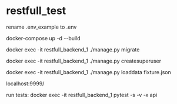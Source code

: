 # restfull_test
rename .env_example to .env

docker-compose up -d --build

docker exec -it restfull_backend_1 ./manage.py migrate

docker exec -it restfull_backend_1 ./manage.py createsuperuser

docker exec -it restfull_backend_1 ./manage.py loaddata fixture.json

localhost:9999/

run tests: docker exec -it restfull_backend_1 pytest -s -v -x api
